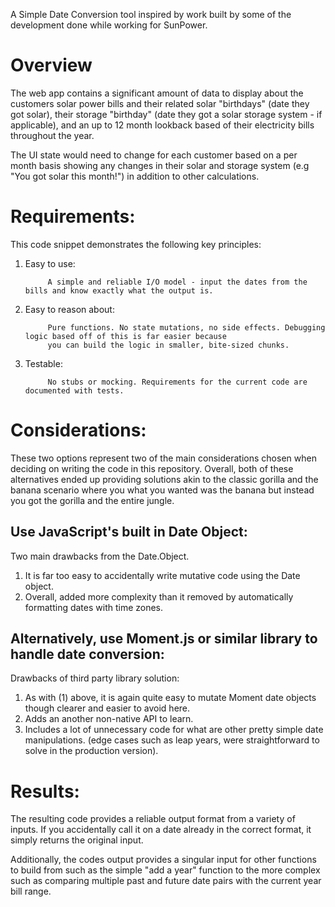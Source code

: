 A Simple Date Conversion tool inspired by work built by some of the development done while working for SunPower.

# Overview

The web app contains a significant amount of data to display about the customers solar power bills and their related solar
"birthdays" (date they got solar), their storage "birthday" (date they got a solar storage system - if applicable), and an up to 12 month 
lookback based of their electricity bills throughout the year.   

The UI state would need to change for each customer based on a per month basis showing any changes in their solar and storage 
system (e.g "You got solar this month!") in addition to other calculations.    

# Requirements:

This code snippet demonstrates the following key principles:

1. Easy to use:

            A simple and reliable I/O model - input the dates from the bills and know exactly what the output is.
            
2. Easy to reason about:

            Pure functions. No state mutations, no side effects. Debugging logic based off of this is far easier because
            you can build the logic in smaller, bite-sized chunks.  
2. Testable:

            No stubs or mocking. Requirements for the current code are documented with tests.
     
# Considerations:

These two options represent two of the main considerations chosen when deciding on writing the code in this repository.
Overall, both of these alternatives ended up providing solutions akin to the classic gorilla and the banana scenario 
where you what you wanted was the banana but instead you got the gorilla and the entire jungle.
    
## Use JavaScript's built in Date Object:
Two main drawbacks from the Date.Object.

1. It is far too easy to accidentally write mutative code using the Date object. 
2. Overall, added more complexity than it removed by automatically formatting dates with time zones.
        
## Alternatively, use Moment.js or similar library to handle date conversion:
Drawbacks of third party library solution:

1. As with (1) above, it is again quite easy to mutate Moment date objects though clearer and easier to avoid here.
2. Adds an another non-native API to learn.
3. Includes a lot of unnecessary code for what are other pretty simple date manipulations. (edge cases such as leap years, were straightforward to solve in the production version).
            
# Results:
The resulting code provides a reliable output format from a variety of inputs. 
If you accidentally call it on a date already in the correct format, it simply returns the original input.
    
Additionally, the codes output provides a singular input for other functions to build from such as the simple 
"add a year" function to the more complex such as comparing multiple past and future date pairs with the current year bill range.        
    

